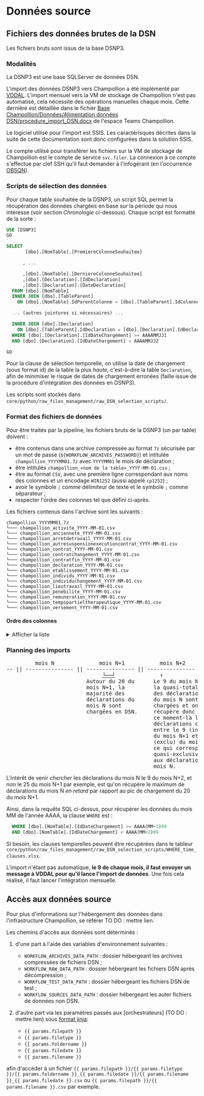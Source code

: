 # Données source

## Fichiers des données brutes de la DSN

Les fichiers bruts sont issus de la base DSNP3.

### Modalités

La DSNP3 est une base SQLServer de données DSN.

L'import des données DSNP3 vers Champollion a été implémenté par [VDDAL](https://msociauxfr.sharepoint.com/:x:/r/teams/EIG71/Documents%20partages/General/Commun/Documentation/contacts.xlsx?d=w86d385866e8f4768b018b6e069018b5e&csf=1&web=1&e=lKg5GS). L'import mensuel vers la VM de stockage de Champollion n'est pas automatisé, cela nécessite des opérations manuelles chaque mois. Cette dernière est détaillée dans le fichier [Base Champollion/Données/Alimentation données DSN/procedure_import_DSN.docx](https://msociauxfr.sharepoint.com/:w:/r/teams/EIG71/Documents%20partages/General/Base%20Champollion/Donn%C3%A9es/Alimentation%20donn%C3%A9es%20DSN/procedure_import_DSN.docx?d=wfdb90b3855024a20b736be1b090637a1&csf=1&web=1&e=PCMdyt) de l'espace Teams Champollion.

Le logiciel utilisé pour l'import est SSIS. Les caractérisques décrites dans la suite de cette documentation sont donc configurées dans la solution SSIS.

Le compte utilisé pour transférer les fichiers sur la VM de stockage de Champollion est le compte de service `svc.filer`. La connexion à ce compte s'effectue par clef SSH qu'il faut demander à l'infogérant (en l'occurrence [OBSQN](https://msociauxfr.sharepoint.com/:x:/r/teams/EIG71/Documents%20partages/General/Commun/Documentation/contacts.xlsx?d=w86d385866e8f4768b018b6e069018b5e&csf=1&web=1&e=lKg5GS)).

### Scripts de sélection des données

Pour chaque table souhaitée de la DSNP3, un script SQL permet la récupération des données chargées en base sur la période qui nous intéresse (voir section *Chronologie* ci-dessous). Chaque script est formatté de la sorte : 

```SQL
USE [DSNP3]
GO

SELECT 
       [dbo].[NomTable].[PremiereColonneSouhaitee]

      , ...

      ,[dbo].[NomTable].[DerniereColonneSouhaitee]
      ,[dbo].[Declaration].[IdDeclaration]
      ,[dbo].[Declaration].[DateDeclaration]
  FROM [dbo].[NomTable]
  INNER JOIN [dbo].[TableParent]
	ON [dbo].[NomTable].IdParentColonne = [dbo].[TableParent].IdColonne

  ... (autres jointures si nécessaires) ...

  INNER JOIN [dbo].[Declaration]
	ON [dbo].[TableParent].IdDeclaration = [dbo].[Declaration].IdDeclaration
  WHERE [dbo].[Declaration].[IdDateChargement] >= AAAAMMJJ1
  AND [dbo].[Declaration].[IdDateChargement] < AAAAMMJJ2

GO
```

Pour la clause de sélection temporelle, on utilise la date de chargement (sous format id) de la table la plus *haute*, c'est-à-dire la table `Declaration`, afin de minimiser le risque de dates de chargement erronées (faille issue de la procédure d'intégration des données en DSNP3).

Les scripts sont stockés dans `core/python/raw_files_management/raw_DSN_selection_scripts/`.

### Format des fichiers de données

Pour être traités par la pipeline, les fichiers bruts de la DSNP3 (un par table) doivent : 

- être contenus dans une archive compressée au format `7z` sécurisée par un mot de passe (`${WORKFLOW_ARCHIVES_PASSWORD}`) et intitulée `champollion_YYYYMM01.7z` avec `YYYYMM01` le mois de déclaration ;
- être intitulés `champollion_<nom de la table>_YYYY-MM-01.csv` ;
- être au format `CSV`, avec une première ligne correspondant aux noms des colonnes et un encodage `WIN1252` (aussi appelé `cp1252`) ;
- avoir le symbole `|` comme délimiteur de texte et le symbole `;` comme séparateur ;
- respecter l'ordre des colonnes tel que défini ci-après.

Les fichiers contenus dans l'archive sont les suivants :

```
champollion_YYYYMM01.7z  
└─── champollion_activite_YYYY-MM-01.csv 
└─── champollion_anciennete_YYYY-MM-01.csv
└─── champollion_arretdetravail_YYYY-MM-01.csv
└─── champollion_autresuspensionexecutioncontrat_YYYY-MM-01.csv
└─── champollion_contrat_YYYY-MM-01.csv
└─── champollion_contratchangement_YYYY-MM-01.csv
└─── champollion_contratfin_YYYY-MM-01.csv
└─── champollion_declaration_YYYY-MM-01.csv
└─── champollion_etablissement_YYYY-MM-01.csv
└─── champollion_individu_YYYY-MM-01.csv
└─── champollion_individuchangement_YYYY-MM-01.csv
└─── champollion_lieutravail_YYYY-MM-01.csv
└─── champollion_penebilite_YYYY-MM-01.csv
└─── champollion_remuneration_YYYY-MM-01.csv
└─── champollion_tempspartieltherapeutique_YYYY-MM-01.csv
└─── champollion_versement_YYYY-MM-01.csv
```

#### Ordre des colonnes

<details>
  <summary>Afficher la liste</summary>

```json
{
    "champollion_activite": [
        "IdActivite",
        "IdRemuneration",
        "TypeActivite",
        "Mesure",
        "UniteMesure",
        "DateChargement",
        "IdDateChargement",
        "IdDeclaration",
        "DateDeclaration"
    ],
    "champollion_anciennete": [
        "IdAnciennete",
        "IdIndividu",
        "TypeAnciennete",
        "UniteMesure",
        "Valeur",
        "NumeroContrat",
        "DateChargement",
        "IdDateChargement",
        "IdDeclaration",
        "DateDeclaration"
    ],
    "champollion_arretdetravail": [
        "IdArretDeTravail",
        "IdContrat",
        "MotifArret",
        "DateDernierJourTravaille",
        "DateFinPrevisionelle",
        "DateReprise",
        "MotifReprise",
        "DateChargement",
        "IdDateChargement",
        "Subrogation",
        "DateDebutSubrogation",
        "DateFinSubrogation",
        "IdDeclaration",
        "DateDeclaration"
    ],
    "champollion_autresuspensionexecutioncontrat": [
        "IdAutreSuspensionExecutionContrat",
        "IdContrat",
        "MotifSuspension",
        "DateDebutSuspension",
        "DateFinSuspension",
        "DateChargement",
        "IdDateChargement",
        "PositionDetachement",
        "NombreJourOSuspenFractio",
        "IdDeclaration",
        "DateDeclaration"
    ],
    "champollion_contrat": [
        "IdContrat",
        "IdIndividu",
        "DateDebut",
        "CodeStatutConv",
        "CodeStatutCatRetraiteCompl",
        "CodePcsEse",
        "CodeCompltPcsEse",
        "LibelleEmploi",
        "CodeNature",
        "CodeDispPolitiquePublique",
        "Numero",
        "DateFinPrev",
        "CodeUniteQuotite",
        "QuotiteTravailCategorie",
        "QuotiteTravailContrat",
        "ModaliteExerciceTempsTravail",
        "ComplementBaseRegimeObligatoire",
        "CodeCCN",
        "CodeRegimeMaladie",
        "LieuTravail",
        "CodeRegimeRisqueVieillesse",
        "CodeMotifRecours",
        "CodeCaisseCP",
        "TravailleurAEtrangerSS",
        "CodeMotifExclusion",
        "CodeStatutEmploi",
        "CodeDelegataireRisqueMaladie",
        "CodeEmploiMultiple",
        "CodeEmployeurMultiple",
        "CodeMetier",
        "CodeRegimeRisqueAT",
        "CodeRisqueAccidentTravail",
        "PositionConventionCollective",
        "CodeStatutCatAPECITA",
        "SalarieTpsPartielCotisTpsPlein",
        "RemunerationPourboire",
        "SIRETEtabUtilisateur",
        "FPCodeComplPcsEse",
        "FPNaturePoste",
        "FPQuotiteTravailTempsComplet",
        "TauxTravailTempsPartiel",
        "CodeCatService",
        "FPIndiceBrut",
        "FPIndiceMajore",
        "FPNBI",
        "FPIndiceBrutOrigine",
        "FPIndiceBrutCotiEmploiS",
        "FPAncEmployPublic",
        "FPMaintienTraitContractuelT",
        "FPTypeDetachement",
        "TauxServiceActif",
        "NiveauRemuneration",
        "Echelon",
        "CoefficientHierarchique",
        "StatutBOETH",
        "CompltDispositifPublic",
        "MiseDispoExterneIndividu",
        "CatClassementfinale",
        "CollegeCNIEG",
        "AmenagTpsTravActivParti",
        "DateChargement",
        "IdDateChargement",
        "TauxDeductForfFraisPro",
        "NumeroInterneEPublic",
        "TypeGestionAC",
        "DateAdhesion",
        "CodeAffAssChomage",
        "StatutOrgSpectacle",
        "GenreNavigation",
        "Grade",
        "FPIndiceCTI",
        "FINESSGeographique",
        "IdDeclaration",
        "DateDeclaration"
    ],
    "champollion_contratchangement": [
        "IdContratChangement",
        "IdContrat",
        "DateModification",
        "CodeStatutConv",
        "CodeStatutCatRetraiteCompl",
        "CodeNature",
        "CodeDispPolitiquePublique",
        "CodeUniteQuotite",
        "QuotiteTravailContrat",
        "ModaliteExercieTempsTravail",
        "ComplementBaseRegimeObligatoire",
        "CodeCCN",
        "SiretEtab",
        "LieuTravail",
        "Numero",
        "CodeMotifRecours",
        "TravailleurAEtrangerSS",
        "CodePcsEse",
        "CodeCompltPcsEse",
        "DateDebut",
        "QuotiteTravailCategorie",
        "CodeCaisseCP",
        "CodeRisque",
        "CodeStatutCatAPECITA",
        "SalarieTpsPartielCotisTpsPlein",
        "ProfondeurRecalculPaie",
        "FPCodeComplPcsEse",
        "FPNaturePoste",
        "FPQuotiteTravailTempsComplet",
        "TauxTravailTempsPartiel",
        "CodeCatService",
        "FPIndiceBrut",
        "FPIndiceMajore",
        "FPNBI",
        "FPIndiceBrutOrigine",
        "FPIndiceBrutCotiEmploiS",
        "FPAncEmployPublic",
        "FPMaintienTraitContractuelT",
        "TauxServiceActif",
        "NiveauRemuneration",
        "Echelon",
        "CoefficientHierarchique",
        "StatutBOETH",
        "CompltDispositifPublic",
        "MiseDispoExterneIndividu",
        "CatClassementfinale",
        "CollegeCNIEG",
        "AmenagTpsTravActivParti",
        "FPTypeDetachement",
        "DateChargement",
        "IdDateChargement",
        "TauxDeductForfFraisPro",
        "CodeRegimeMaladie",
        "CodeRegimeRisqueVieillesse",
        "PositionConventionCollective",
        "CodeRisqueAccidentTravail",
        "CodeStatutEmploi",
        "CodeEmploiMultiple",
        "CodeEmployeurMultiple",
        "Grade",
        "FPIndiceCTI",
        "FINESSGeographique",
        "IdDeclaration",
        "DateDeclaration"
    ],
    "champollion_contratfin": [
        "IdContratFin",
        "IdContrat",
        "DateFin",
        "CodeMotifRupture",
        "DernierJourTrav",
        "DeclarationFinContratUsage",
        "SoldeCongesAcqNonPris",
        "DateChargement",
        "IdDateChargement",
        "IdDeclaration",
        "DateDeclaration"
    ],
    "champollion_declaration": [
        "IdDeclaration",
        "IdEnvoi",
        "NatureDeclaration",
        "TypeDeclaration",
        "NumeroFraction",
        "NumeroOrdreDeclaration",
        "DateDeclaration",
        "DateFichier",
        "ChampDeclaration",
        "IdentifiantMetier",
        "DeviseDeclaration",
        "SiretEtab",
        "DateChargement",
        "IdDateChargement"
    ],
    "champollion_etablissement": [
        "IdEtablissement",
        "IdDeclaration",
        "Siren",
        "NICEntre",
        "CodeAPEN",
        "VoieEntre",
        "CPEntre",
        "LocaliteEntre",
        "CompltDistributionEntre",
        "CompltVoieEntre",
        "EffectifMoyenEntrepriseFinPeriode",
        "CodePaysEntr",
        "ImplantationEntreprise",
        "DateDebPerRef",
        "DateFinPerRef",
        "RaisonSocialeEntr",
        "NIC",
        "CodeAPET",
        "VoieEtab",
        "CP",
        "Localite",
        "CompltDistributionEtab",
        "CompltVoieEtab",
        "EffectifFinPeriode",
        "Codepays",
        "NatureJuridiqueEmployeur",
        "DateClotureExerciceComptable",
        "DateAdhesionTESECEA",
        "DateSortieTESECEA",
        "CodeINSEECommune",
        "DateEcheanceApplique",
        "CategorieJuridique",
        "EnseigneEtablissement",
        "DateChargement",
        "IdDateChargement",
        "CodeConvCollectiveApplic",
        "CodeConvCollectivePrinci",
        "OprateurCompetences",
        "DateDeclaration"
    ],
    "champollion_individu": [
        "IdIndividu",
        "IdEtablissement",
        "NIRDeclare",
        "NomFamille",
        "NomUsage",
        "Prenoms",
        "CodeSexe",
        "DateNaissance",
        "LieuNaissance",
        "Voie",
        "CP",
        "Localite",
        "CodePays",
        "Distribution",
        "CodeUE",
        "CodeDepartNaissance",
        "CodePaysNaissance",
        "CompltLocalisation",
        "CompltVoie",
        "Mel",
        "Matricule",
        "NTT",
        "NombreEnfantcharge",
        "StatutEtrangerFiscal",
        "Embauche",
        "NiveauFormation",
        "NIR",
        "DateSNGI",
        "NomFamilleSNGI",
        "PrenomsSNGI",
        "NomMaritalSNGI",
        "CodeResultSNGI",
        "IndicCertifSNGI",
        "ComNaissSNGI",
        "CodeDeptNaissSNGI",
        "PaysNaissSNGI",
        "DateNIRSNGI",
        "DateDecesSNGI",
        "DateChargement",
        "IdDateChargement",
        "EstCodifie",
        "NiveauDiplome",
        "IdDeclaration",
        "DateDeclaration"
    ],
    "champollion_individuchangement": [
        "IdIndividuChangement",
        "IdIndividu",
        "DateModification",
        "AncienNIR",
        "NomFamille",
        "Prenoms",
        "DateNaissance",
        "DateChargement",
        "IdDateChargement",
        "EstCodifie",
        "IdDeclaration",
        "DateDeclaration"
    ],
    "champollion_lieutravail": [
        "IdLieuTravail",
        "IdDeclaration",
        "Siret",
        "CodeAPET",
        "Voie",
        "CP",
        "Localite",
        "CodePays",
        "Distribution",
        "CompltConstruction",
        "CompltVoie",
        "CodeNatureJur",
        "CodeINSEECommune",
        "EnseigneEtab",
        "DateChargement",
        "IdDateChargement",
        "DateDeclaration"
    ],
    "champollion_penebilite": [
        "IdPenebilite",
        "IdIndividu",
        "FacteurExposition",
        "NumeroContrat",
        "AnneeRattachement",
        "DateChargement",
        "IdDateChargement",
        "IdDeclaration",
        "DateDeclaration"
    ],
    "champollion_remuneration": [
        "IdRemuneration",
        "IdVersement",
        "DateDebutPeriodePaie",
        "DateFinPeriodePaie",
        "NumeroContrat",
        "TypeRemuneration",
        "NombreHeure",
        "Montant",
        "TauxRemunPositStatutaire",
        "TauxMajorResidentielle",
        "DateChargement",
        "IdDateChargement",
        "TauxRemuCotisee",
        "TauxMajorationExAExE",
        "IdDeclaration",
        "DateDeclaration"
    ],
    "champollion_tempspartieltherapeutique": [
        "IdTempsPartielTherapeutique",
        "IdArretDeTravail",
        "DateDebut",
        "DateFin",
        "Montant",
        "DateChargement",
        "IdDateChargement",
        "IdDeclaration",
        "DateDeclaration"
    ],
    "champollion_versement": [
        "IdVersement",
        "IdIndividu",
        "DateVersement",
        "RemunarationNetteFiscale",
        "NumeroVersement",
        "MontantNetVerse",
        "TauxPrelevSource",
        "TypeTauxPrelevSource",
        "IdenTauxPrelevSource",
        "MontantPrelevSource",
        "MontantPartNonImpRevenu",
        "MontantAbattBaseFiscale",
        "MontantDiffAssPASEtRNF",
        "DateChargement",
        "IdDateChargement",
        "IdDeclaration",
        "DateDeclaration"
    ]
}
```

</details>

### Planning des imports

<pre>
         mois N              mois N+1           mois N+2
-- || --------------- || --------------- || --------------- || -->
                              <span style="text-decoration: underline;">└──┘</span>              ↑
                         Autour du 20 du      Le 9 du mois N+2,
                         mois N+1, la         la quasi-totalité
                         majorité des         des déclarations
                         déclarations du      du mois N sont
                         mois N sont          chargées et on
                         chargées en DSN.     récupère donc à
                                              ce moment-là les
                                              déclarations chargées
                                              entre le 9 (inclu) 
                                              du mois N+1 et le 9 
                                              (exclu) du mois N+2
                                              ce qui correspond
                                              quasi-exclusivement
                                              aux déclarations du
                                              mois N.
</pre>

L'intérêt de venir *chercher* les déclarations du mois N le 9 du mois N+2, et non le 25 du mois N+1 par exemple, est qu'on récupère le maximum de déclarations du mois N *en retard* par rapport au pic de chargement du 20 du mois N+1.

Ainsi, dans la requête SQL ci-dessus, pour récupérer les données du mois MM de l'année AAAA, la clause `WHERE` est : 

```SQL
  WHERE [dbo].[NomTable].[IdDateChargement] >= AAAA(MM+1)09
  AND [dbo].[NomTable].[IdDateChargement] < AAAA(MM+2)09
```

Si besoin, les clauses temporelles peuvent être récupérées dans le tableur `core/python/raw_files_management/raw_DSN_selection_scripts/WHERE_time_clauses.xlsx`.

L'import n'étant pas automatique, **le 9 de chaque mois, il faut envoyer un message à VDDAL pour qu'il lance l'import de données**. Une fois cela réalisé, il faut lancer l'intégration mensuelle.

## Accès aux données source

Pour plus d'informations sur l'hébergement des données dans l'infrastructure Champollion, se référer TO DO : mettre lien.

Les chemins d'accès aux données sont déterminés :

1. d'une part à l'aide des variables d'environnement suivantes :

    - `WORKFLOW_ARCHIVES_DATA_PATH` : dossier hébergeant les archives compressées de fichiers DSN ;
    - `WORKFLOW_RAW_DATA_PATH` : dossier hébergeant les fichiers DSN après décompression ;
    - `WORKFLOW_TEST_DATA_PATH` : dossier hébergeant les fichiers DSN de test ;
    - `WORKFLOW_SOURCES_DATA_PATH` : dossier hébergeant les auter fichiers de données non DSN.

2. d'autre part via les paramètres passés aux [orchestrateurs] (TO DO : mettre lien) sous [format jinja](https://airflow.apache.org/docs/apache-airflow/stable/templates-ref.html):

    - `{{ params.filepath }}`
    - `{{ params.filetype }}`
    - `{{ params.foldername }}`
    - `{{ params.filedate }}`
    - `{{ params.filename }}`

afin d'accèder à un fichier `{{ params.filepath }}/{{ params.filetype }}/{{ params.foldername }}_{{ params.filedate }}/{{ params.filename }}_{{ params.filedate }}.csv` ou `{{ params.filepath }}/{{ params.filename }}.csv` par exemple.
